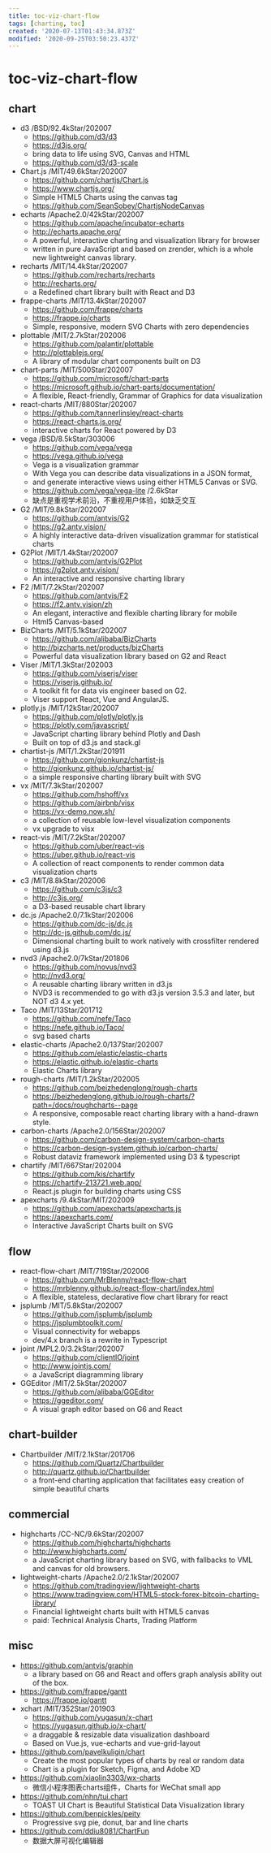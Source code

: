 ```yaml
---
title: toc-viz-chart-flow
tags: [charting, toc]
created: '2020-07-13T01:43:34.873Z'
modified: '2020-09-25T03:50:23.437Z'
---
```


# toc-viz-chart-flow

## chart

- d3 /BSD/92.4kStar/202007
  - https://github.com/d3/d3
  - https://d3js.org/
  - bring data to life using SVG, Canvas and HTML
  - https://github.com/d3/d3-scale
- Chart.js /MIT/49.6kStar/202007
  - https://github.com/chartjs/Chart.js
  - https://www.chartjs.org/
  - Simple HTML5 Charts using the canvas tag
  - https://github.com/SeanSobey/ChartjsNodeCanvas
- echarts /Apache2.0/42kStar/202007
  - https://github.com/apache/incubator-echarts
  - http://echarts.apache.org/
  - A powerful, interactive charting and visualization library for browser
  - written in pure JavaScript and based on zrender, which is a whole new lightweight canvas library.
- recharts /MIT/14.4kStar/202007
  - https://github.com/recharts/recharts
  - http://recharts.org/
  - a Redefined chart library built with React and D3
- frappe-charts /MIT/13.4kStar/202007
  - https://github.com/frappe/charts
  - https://frappe.io/charts
  - Simple, responsive, modern SVG Charts with zero dependencies
- plottable /MIT/2.7kStar/202006
  - https://github.com/palantir/plottable
  - http://plottablejs.org/
  - A library of modular chart components built on D3
- chart-parts /MIT/500Star/202007
  - https://github.com/microsoft/chart-parts
  - https://microsoft.github.io/chart-parts/documentation/
  - A flexible, React-friendly, Grammar of Graphics for data visualization
- react-charts /MIT/880Star/202007
  - https://github.com/tannerlinsley/react-charts
  - https://react-charts.js.org/
  - interactive charts for React powered by D3
- vega /BSD/8.5kStar/303006
  - https://github.com/vega/vega
  - https://vega.github.io/vega
  - Vega is a visualization grammar
  - With Vega you can describe data visualizations in a JSON format, 
  - and generate interactive views using either HTML5 Canvas or SVG.
  - https://github.com/vega/vega-lite /2.6kStar
  - 缺点是重视学术前沿，不重视用户体验，如缺乏交互
- G2 /MIT/9.8kStar/202007
  - https://github.com/antvis/G2
  - https://g2.antv.vision/
  - A highly interactive data-driven visualization grammar for statistical charts
- G2Plot /MIT/1.4kStar/202007
  - https://github.com/antvis/G2Plot
  - https://g2plot.antv.vision/
  - An interactive and responsive charting library
- F2 /MIT/7.2kStar/202007
  - https://github.com/antvis/F2
  - https://f2.antv.vision/zh
  - An elegant, interactive and flexible charting library for mobile
  - Html5 Canvas-based
- BizCharts /MIT/5.1kStar/202007
  - https://github.com/alibaba/BizCharts
  - http://bizcharts.net/products/bizCharts
  - Powerful data visualization library based on G2 and React
- Viser /MIT/1.3kStar/202003
  - https://github.com/viserjs/viser
  - https://viserjs.github.io/
  - A toolkit fit for data vis engineer based on G2. 
  - Viser support React, Vue and AngularJS.
- plotly.js /MIT/12kStar/202007
  - https://github.com/plotly/plotly.js
  - https://plotly.com/javascript/
  - JavaScript charting library behind Plotly and Dash
  - Built on top of d3.js and stack.gl
- chartist-js /MIT/1.2kStar/201911
  - https://github.com/gionkunz/chartist-js
  - http://gionkunz.github.io/chartist-js/
  - a simple responsive charting library built with SVG
- vx /MIT/7.3kStar/202007
  - https://github.com/hshoff/vx
  - https://github.com/airbnb/visx
  - https://vx-demo.now.sh/
  - a collection of reusable low-level visualization components
  - vx upgrade to visx
- react-vis /MIT/7.2kStar/202007
  - https://github.com/uber/react-vis
  - https://uber.github.io/react-vis
  - A collection of react components to render common data visualization charts
- c3 /MIT/8.8kStar/202006
  - https://github.com/c3js/c3
  - http://c3js.org/
  - a D3-based reusable chart library
- dc.js /Apache2.0/7.1kStar/202006
  - https://github.com/dc-js/dc.js
  - http://dc-js.github.com/dc.js/
  - Dimensional charting built to work natively with crossfilter rendered using d3.js
- nvd3 /Apache2.0/7kStar/201806
  - https://github.com/novus/nvd3
  - http://nvd3.org/
  - A reusable charting library written in d3.js
  - NVD3 is recommended to go with d3.js version 3.5.3 and later, but NOT d3 4.x yet.
- Taco /MIT/13Star/201712
  - https://github.com/nefe/Taco
  - https://nefe.github.io/Taco/
  - svg based charts
- elastic-charts /Apache2.0/137Star/202007
  - https://github.com/elastic/elastic-charts
  - https://elastic.github.io/elastic-charts
  - Elastic Charts library
- rough-charts /MIT/1.2kStar/202005
  - https://github.com/beizhedenglong/rough-charts
  - https://beizhedenglong.github.io/rough-charts/?path=/docs/roughcharts--page
  - A responsive, composable react charting library with a hand-drawn style.
- carbon-charts /Apache2.0/156Star/202007
  - https://github.com/carbon-design-system/carbon-charts
  - https://carbon-design-system.github.io/carbon-charts/
  - Robust dataviz framework implemented using D3 & typescript
- chartify /MIT/667Star/202004
  - https://github.com/kis/chartify
  - https://chartify-213721.web.app/
  - React.js plugin for building charts using CSS
- apexcharts /9.4kStar/MIT/202009
  - https://github.com/apexcharts/apexcharts.js
  - https://apexcharts.com/
  - Interactive JavaScript Charts built on SVG

## flow

- react-flow-chart /MIT/719Star/202006
  - https://github.com/MrBlenny/react-flow-chart
  - https://mrblenny.github.io/react-flow-chart/index.html
  - A flexible, stateless, declarative flow chart library for react
- jsplumb /MIT/5.8kStar/202007
  - https://github.com/jsplumb/jsplumb
  - https://jsplumbtoolkit.com/
  - Visual connectivity for webapps
  - dev/4.x branch is a rewrite in Typescript
- joint /MPL2.0/3.2kStar/202007
  - https://github.com/clientIO/joint
  - http://www.jointjs.com/
  - a JavaScript diagramming library
- GGEditor /MIT/2.5kStar/202007
  - https://github.com/alibaba/GGEditor
  - https://ggeditor.com/
  - A visual graph editor based on G6 and React

## chart-builder

- Chartbuilder /MIT/2.1kStar/201706
  - https://github.com/Quartz/Chartbuilder
  - http://quartz.github.io/Chartbuilder
  - a front-end charting application that facilitates easy creation of simple beautiful charts

## commercial

- highcharts /CC-NC/9.6kStar/202007
  - https://github.com/highcharts/highcharts
  - http://www.highcharts.com/
  - a JavaScript charting library based on SVG, with fallbacks to VML and canvas for old browsers.
- lightweight-charts /Apache2.0/2.1kStar/202007
  - https://github.com/tradingview/lightweight-charts
  - https://www.tradingview.com/HTML5-stock-forex-bitcoin-charting-library/
  - Financial lightweight charts built with HTML5 canvas
  - paid: Technical Analysis Charts, Trading Platform

## misc

- https://github.com/antvis/graphin
  - a library based on G6 and React and offers graph analysis ability out of the box. 
- https://github.com/frappe/gantt
  - https://frappe.io/gantt
- xchart /MIT/352Star/201903
  - https://github.com/yugasun/x-chart
  - https://yugasun.github.io/x-chart/
  - a draggable & resizable data visualization dashboard
  - Based on Vue.js, vue-echarts and vue-grid-layout
- https://github.com/pavelkuligin/chart
  - Create the most popular types of charts by real or random data
  - Chart is a plugin for Sketch, Figma, and Adobe XD
- https://github.com/xiaolin3303/wx-charts
  - 微信小程序图表charts组件，Charts for WeChat small app
- https://github.com/nhn/tui.chart
  - TOAST UI Chart is Beautiful Statistical Data Visualization library
- https://github.com/benpickles/peity
  - Progressive svg pie, donut, bar and line charts
- https://github.com/ddiu8081/ChartFun
  - 数据大屏可视化编辑器
